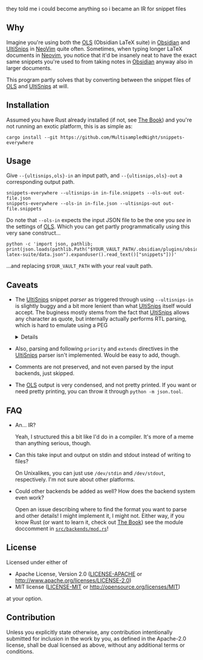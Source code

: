 they told me i could become anything so i became an IR for snippet files

## Why

Imagine you're using both the [OLS] (Obsidian LaTeX suite) in [Obsidian] and [UltiSnips] in [NeoVim] quite often. Sometimes, when typing longer LaTeX documents in [Neovim], you notice that it'd be insanely neat to have the exact same snippets you're used to from taking notes in [Obsidian] anyway also in larger documents.

This program partly solves that by converting between the snippet files of [OLS] and [UltiSnips] at will.

## Installation

Assumed you have Rust already installed (if not, see [The Book]) and you're not running an exotic platform, this is as simple as:

```
cargo install --git https://github.com/MultisampledNight/snippets-everywhere
```

## Usage

Give `--{ultisnips,ols}-in` an input path, and `--{ultisnips,ols}-out` a corresponding output path.

```
snippets-everywhere --ultisnips-in in-file.snippets --ols-out out-file.json
snippets-everywhere --ols-in in-file.json --ultisnips-out out-file.snippets
```

Do note that `--ols-in` expects the input JSON file to be the one you _see_ in the settings of [OLS]. Which you can get partly programmatically using this very sane construct...

```shell
python -c 'import json, pathlib; print(json.loads(pathlib.Path("$YOUR_VAULT_PATH/.obsidian/plugins/obsidian-latex-suite/data.json").expanduser().read_text()["snippets"]))'
```

...and replacing `$YOUR_VAULT_PATH` with your real vault path.

## Caveats

- The [UltiSnips] snippet _parser_ as triggered through using `--ultisnips-in` is slightly buggy and a bit more lenient than what [UltiSnips] itself would accept. The buginess mostly stems from the fact that [UltiSnips] allows any character as quote, but internally actually performs RTL parsing, which is hard to emulate using a PEG

  <details>
  Let's say you have this wonderfully slightly useless snippet:

  ```snippets
  snippet wall "Yeah." Aw
  door
  endsnippet
  ```

  What would you expect this to be parsed as? Well, [UltiSnips] parses this as `wall` as trigger, `Yeah.` as description and `Aw` as options, but the parser in this repo currently parses this as `all "Yeah." A` as trigger, with no description and option, since `w` is a valid quote character. And this is difficult to solve correctly. [UltiSnips] just takes the last two words it sees, figures out if they are description and option, and searches for the beginning of the description appropiately, then ignoring them when finally parsing the trigger.

  But in a PEG, this is... weird. I believe the only way to meaningfully emulate this is by checking at each character in the trigger if the following text would make sense as description and options, too, but that's not done at the moment, since I would want a clean solution.
  </details>

- Also, parsing and following `priority` and `extends` directives in the [UltiSnips] parser isn't implemented. Would be easy to add, though.
- Comments are not preserved, and not even parsed by the input backends, just skipped.
- The [OLS] output is very condensed, and not pretty printed. If you want or need pretty printing, you can throw it through `python -m json.tool`.

## FAQ

- An... IR?

  Yeah, I structured this a bit like I'd do in a compiler. It's more of a meme than anything serious, though.

- Can this take input and output on stdin and stdout instead of writing to files?

  On Unixalikes, you can just use `/dev/stdin` and `/dev/stdout`, respectively. I'm not sure about other platforms.

- Could other backends be added as well? How does the backend system even work?

  Open an issue describing where to find the format you want to parse and other details! I might implement it, I might not. Either way, if you know Rust (or want to learn it, check out [The Book]) see the module doccomment in [`src/backends/mod.rs`]!

[OLS]: https://github.com/artisticat1/obsidian-latex-suite
[Obsidian]: https://obsidian.md/
[UltiSnips]: https://github.com/SirVer/ultisnips
[NeoVim]: https://neovim.io

[The Book]: https://doc.rust-lang.org/stable/book/
[`src/backends/mod.rs`]: ./src/backends/mod.rs

## License

Licensed under either of

- Apache License, Version 2.0 ([LICENSE-APACHE](LICENSE-APACHE) or http://www.apache.org/licenses/LICENSE-2.0)
- MIT license ([LICENSE-MIT](LICENSE-MIT) or http://opensource.org/licenses/MIT)

at your option.

## Contribution

Unless you explicitly state otherwise, any contribution intentionally submitted for inclusion in the work by you, as defined in the Apache-2.0 license, shall be dual licensed as above, without any additional terms or conditions.
